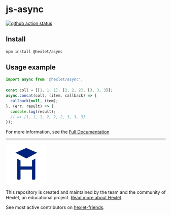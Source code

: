 # js-async

[![github action status](https://github.com/hexlet-components/js-async/workflows/Node%20CI/badge.svg)](https://github.com/hexlet-components/js-async/actions)

## Install

```bash
npm install @hexlet/async
```

## Usage example

```javascript
import async from '@hexlet/async';

const coll = [[1, 1, 1], [2, 2, 2], [3, 3, 3]];
async.concat(coll, (item, callback) => {
  callback(null, item);
}, (err, result) => {
  console.log(result);
  // => [1, 1, 1, 2, 2, 2, 3, 3, 3]
});
```

For more information, see the [Full Documentation](https://github.com/hexlet-components/js-async/tree/master/docs)

---

[![Hexlet Ltd. logo](https://raw.githubusercontent.com/Hexlet/assets/master/images/hexlet_logo128.png)](https://hexlet.io?utm_source=github&utm_medium=link&utm_campaign=js-async)

This repository is created and maintained by the team and the community of Hexlet, an educational project. [Read more about Hexlet](https://hexlet.io?utm_source=github&utm_medium=link&utm_campaign=js-async).

See most active contributors on [hexlet-friends](https://friends.hexlet.io/).
